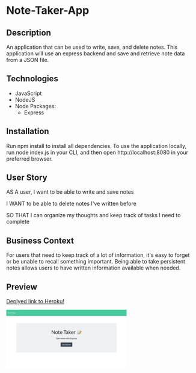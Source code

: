 # Note-Taker-App

## Description

An application that can be used to write, save, and delete notes. This application will use an express backend and save and retrieve note data from a JSON file.

## Technologies

- JavaScript
- NodeJS
- Node Packages:
  - Express

## Installation

Run npm install to install all dependencies. To use the application locally, run node index.js in your CLI, and then open http://localhost:8080 in your preferred browser.

## User Story

AS A user, I want to be able to write and save notes

I WANT to be able to delete notes I've written before

SO THAT I can organize my thoughts and keep track of tasks I need to complete

## Business Context

For users that need to keep track of a lot of information, it's easy to forget or be unable to recall something important. Being able to take persistent notes allows users to have written information available when needed.

## Preview

[Deplyed link to Heroku!](https://whispering-cliffs-70009.herokuapp.com/)

![](NoteTakerAppGif.gif)
